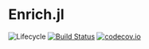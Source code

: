 # Enrich.jl

![Lifecycle](https://img.shields.io/badge/lifecycle-experimental-orange.svg)<!--
![Lifecycle](https://img.shields.io/badge/lifecycle-maturing-blue.svg)
![Lifecycle](https://img.shields.io/badge/lifecycle-stable-green.svg)
![Lifecycle](https://img.shields.io/badge/lifecycle-retired-orange.svg)
![Lifecycle](https://img.shields.io/badge/lifecycle-archived-red.svg)
![Lifecycle](https://img.shields.io/badge/lifecycle-dormant-blue.svg) -->
[![Build Status](https://travis-ci.com/Fredrikp-ume/Enrich.jl.svg?branch=master)](https://travis-ci.com/Fredrikp-ume/Enrich.jl)
[![codecov.io](http://codecov.io/github/Fredrikp-ume/Enrich.jl/coverage.svg?branch=master)](http://codecov.io/github/Fredrikp-ume/Enrich.jl?branch=master)
<!--
[![Documentation](https://img.shields.io/badge/docs-stable-blue.svg)](https://Fredrikp-ume.github.io/Enrich.jl/stable)
[![Documentation](https://img.shields.io/badge/docs-master-blue.svg)](https://Fredrikp-ume.github.io/Enrich.jl/dev)
-->

